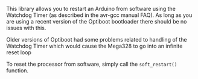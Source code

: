 This library allows you to restart an Arduino from software using the Watchdog Timer (as described in the avr-gcc manual FAQ). As long as you are using a recent version of the Optiboot bootloader there should be no issues with this. 

Older versions of Optiboot had some problems related to handling of the Watchdog Timer which would cause the Mega328 to go into an infinite reset loop

To reset the processor from software, simply call the `soft_restart()` function.
